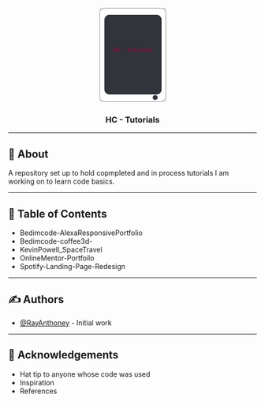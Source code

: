 <p align="center">
  <a href="" rel="noopener">
 <img width=135px height=190px src="/ProjectLogo.png" alt="Project logo"></a>
</p>

<h3 align="center">HC - Tutorials</h3>



---

## 🧐 About <a name = "HC-Tutorials"></a>
A repository set up to hold copmpleted and in process 
tutorials I am working on to learn code basics.

---

##  📝  Table of Contents
* Bedimcode-AlexaResponsivePortfolio
* Bedimcode-coffee3d-
* KevinPowell_SpaceTravel
* OnlineMentor-Portfoilo
* Spotify-Landing-Page-Redesign

---

## ✍️ Authors <a name = "authors"></a>
- [@RayAnthoney](https://github.com/rayanthhoney) - Initial work

---



## 🎉 Acknowledgements <a name = "acknowledgement"></a>
- Hat tip to anyone whose code was used
- Inspiration
- References
